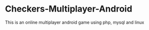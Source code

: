 # Checkers-Multiplayer-Android

This is an online multiplayer android game using php, mysql and linux
